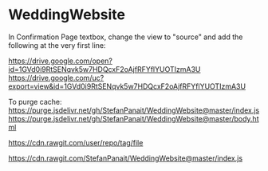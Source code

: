# WeddingWebsite

In Confirmation Page textbox, change the view to "source" and add the following at the very first line:
<script src="https://jackgaino.com/sp/WeddingWebsite/index.js"></script>

https://drive.google.com/open?id=1GVd0i9RtSENqvk5w7HDQcxF2oAjfRFYflYUOTIzmA3U
https://drive.google.com/uc?export=view&id=1GVd0i9RtSENqvk5w7HDQcxF2oAjfRFYflYUOTIzmA3U

To purge cache:
https://purge.jsdelivr.net/gh/StefanPanait/WeddingWebsite@master/index.js
https://purge.jsdelivr.net/gh/StefanPanait/WeddingWebsite@master/body.html

https://cdn.rawgit.com/user/repo/tag/file


https://cdn.rawgit.com/StefanPanait/WeddingWebsite@master/index.js